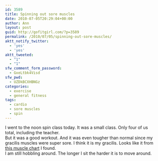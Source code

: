 ```yaml
---
id: 3589
title: Spinning out sore muscles
date: 2010-07-05T20:29:04+00:00
author: Ann
layout: post
guid: http://gofitgirl.com/?p=3589
permalink: /2010/07/05/spinning-out-sore-muscles/
aktt_notify_twitter:
  - 'yes'
  - 'yes'
aktt_tweeted:
  - "1"
  - "1"
sfw_comment_form_password:
  - GxeLtbk4Visd
sfw_pwd:
  - UZDkBCXHBNGz
categories:
  - exercise
  - general fitness
tags:
  - cardio
  - sore muscles
  - spin
---
```

I went to the noon spin class today. It was a small class. Only four of us total, including the teacher.  
But it was a good workout. And it was even tougher than normal since my gracilis muscles were super sore. I think it is my gracilis. Looks like it from [this muscle chart](http://www.gwc.maricopa.edu/class/bio201/muscle/leg1.htm) I found.  
I am still hobbling around. The longer I sit the harder it is to move around.